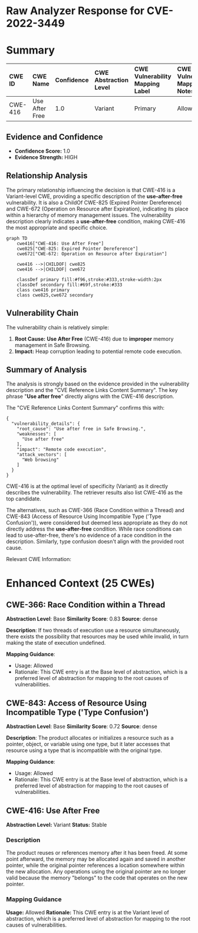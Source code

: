 # Raw Analyzer Response for CVE-2022-3449

# Summary

| CWE ID  | CWE Name                                                                        | Confidence | CWE Abstraction Level | CWE Vulnerability Mapping Label | CWE-Vulnerability Mapping Notes |
| :-------- | :------------------------------------------------------------------------------ | :--------- | :---------------------- | :------------------------------ | :------------------------------ |
| CWE-416 | Use After Free                                                                | 1.0        | Variant               | Primary                         | Allowed                       |

## Evidence and Confidence

*   **Confidence Score:** 1.0
*   **Evidence Strength:** HIGH

## Relationship Analysis

The primary relationship influencing the decision is that CWE-416 is a Variant-level CWE, providing a specific description of the **use-after-free** vulnerability. It is also a ChildOf CWE-825 (Expired Pointer Dereference) and CWE-672 (Operation on Resource after Expiration), indicating its place within a hierarchy of memory management issues. The vulnerability description clearly indicates a **use-after-free** condition, making CWE-416 the most appropriate and specific choice.

```mermaid
graph TD
    cwe416["CWE-416: Use After Free"]
    cwe825["CWE-825: Expired Pointer Dereference"]
    cwe672["CWE-672: Operation on Resource after Expiration"]

    cwe416 -->|CHILDOF| cwe825
    cwe416 -->|CHILDOF| cwe672

    classDef primary fill:#f96,stroke:#333,stroke-width:2px
    classDef secondary fill:#69f,stroke:#333
    class cwe416 primary
    class cwe825,cwe672 secondary
```

## Vulnerability Chain

The vulnerability chain is relatively simple:

1.  **Root Cause:** **Use After Free** (CWE-416) due to **improper** memory management in Safe Browsing.
2.  **Impact:** Heap corruption leading to potential remote code execution.

## Summary of Analysis

The analysis is strongly based on the evidence provided in the vulnerability description and the "CVE Reference Links Content Summary". The key phrase "**Use after free**" directly aligns with the CWE-416 description.

The "CVE Reference Links Content Summary" confirms this with:
```
{
  "vulnerability_details": {
    "root_cause": "Use after free in Safe Browsing.",
    "weaknesses": [
      "Use after free"
    ],
    "impact": "Remote code execution",
    "attack_vectors": [
      "Web browsing"
    ]
  }
}
```

CWE-416 is at the optimal level of specificity (Variant) as it directly describes the vulnerability. The retriever results also list CWE-416 as the top candidate.

The alternatives, such as CWE-366 (Race Condition within a Thread) and CWE-843 (Access of Resource Using Incompatible Type ('Type Confusion')), were considered but deemed less appropriate as they do not directly address the **use-after-free** condition. While race conditions can lead to use-after-free, there's no evidence of a race condition in the description. Similarly, type confusion doesn't align with the provided root cause.

Relevant CWE Information:

# Enhanced Context (25 CWEs)

## CWE-366: Race Condition within a Thread
**Abstraction Level**: Base
**Similarity Score**: 0.83
**Source**: dense

**Description**:
If two threads of execution use a resource simultaneously, there exists the possibility that resources may be used while invalid, in turn making the state of execution undefined.

**Mapping Guidance**:
- Usage: Allowed
- Rationale: This CWE entry is at the Base level of abstraction, which is a preferred level of abstraction for mapping to the root causes of vulnerabilities.

## CWE-843: Access of Resource Using Incompatible Type ('Type Confusion')
**Abstraction Level**: Base
**Similarity Score**: 0.72
**Source**: dense

**Description**:
The product allocates or initializes a resource such as a pointer, object, or variable using one type, but it later accesses that resource using a type that is incompatible with the original type.

**Mapping Guidance**:
- Usage: Allowed
- Rationale: This CWE entry is at the Base level of abstraction, which is a preferred level of abstraction for mapping to the root causes of vulnerabilities.

## CWE-416: Use After Free
**Abstraction Level:** Variant
**Status:** Stable

### Description
The product reuses or references memory after it has been freed. At some point afterward, the memory may be allocated again and saved in another pointer, while the original pointer references a location somewhere within the new allocation. Any operations using the original pointer are no longer valid because the memory "belongs" to the code that operates on the new pointer.

### Mapping Guidance
**Usage:** Allowed
**Rationale:** This CWE entry is at the Variant level of abstraction, which is a preferred level of abstraction for mapping to the root causes of vulnerabilities.